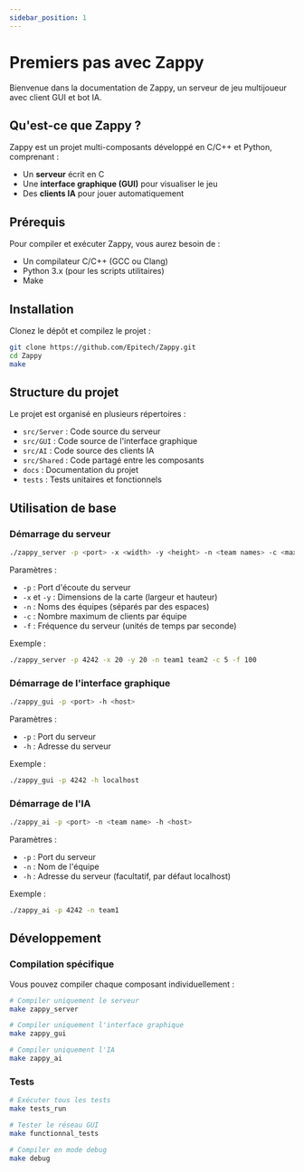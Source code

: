```yaml
---
sidebar_position: 1
---
```


# Premiers pas avec Zappy

Bienvenue dans la documentation de Zappy, un serveur de jeu multijoueur avec client GUI et bot IA.

## Qu'est-ce que Zappy ?

Zappy est un projet multi-composants développé en C/C++ et Python, comprenant :

- Un **serveur** écrit en C
- Une **interface graphique (GUI)** pour visualiser le jeu
- Des **clients IA** pour jouer automatiquement

## Prérequis

Pour compiler et exécuter Zappy, vous aurez besoin de :

- Un compilateur C/C++ (GCC ou Clang)
- Python 3.x (pour les scripts utilitaires)
- Make

## Installation

Clonez le dépôt et compilez le projet :

```bash
git clone https://github.com/Epitech/Zappy.git
cd Zappy
make
```

## Structure du projet

Le projet est organisé en plusieurs répertoires :

- `src/Server` : Code source du serveur
- `src/GUI` : Code source de l'interface graphique
- `src/AI` : Code source des clients IA
- `src/Shared` : Code partagé entre les composants
- `docs` : Documentation du projet
- `tests` : Tests unitaires et fonctionnels

## Utilisation de base

### Démarrage du serveur

```bash
./zappy_server -p <port> -x <width> -y <height> -n <team names> -c <max clients> -f <freq>
```

Paramètres :
- `-p` : Port d'écoute du serveur
- `-x` et `-y` : Dimensions de la carte (largeur et hauteur)
- `-n` : Noms des équipes (séparés par des espaces)
- `-c` : Nombre maximum de clients par équipe
- `-f` : Fréquence du serveur (unités de temps par seconde)

Exemple :
```bash
./zappy_server -p 4242 -x 20 -y 20 -n team1 team2 -c 5 -f 100
```

### Démarrage de l'interface graphique

```bash
./zappy_gui -p <port> -h <host>
```

Paramètres :
- `-p` : Port du serveur
- `-h` : Adresse du serveur

Exemple :
```bash
./zappy_gui -p 4242 -h localhost
```

### Démarrage de l'IA

```bash
./zappy_ai -p <port> -n <team name> -h <host>
```

Paramètres :
- `-p` : Port du serveur
- `-n` : Nom de l'équipe
- `-h` : Adresse du serveur (facultatif, par défaut localhost)

Exemple :
```bash
./zappy_ai -p 4242 -n team1
```

## Développement

### Compilation spécifique

Vous pouvez compiler chaque composant individuellement :

```bash
# Compiler uniquement le serveur
make zappy_server

# Compiler uniquement l'interface graphique
make zappy_gui

# Compiler uniquement l'IA
make zappy_ai
```

### Tests

```bash
# Exécuter tous les tests
make tests_run

# Tester le réseau GUI
make functionnal_tests

# Compiler en mode debug
make debug
```
